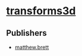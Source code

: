 # [transforms3d](https://pypi.org/project/transforms3d)



## Publishers
- [matthew.brett](https://pypi.org/user/matthew.brett)

